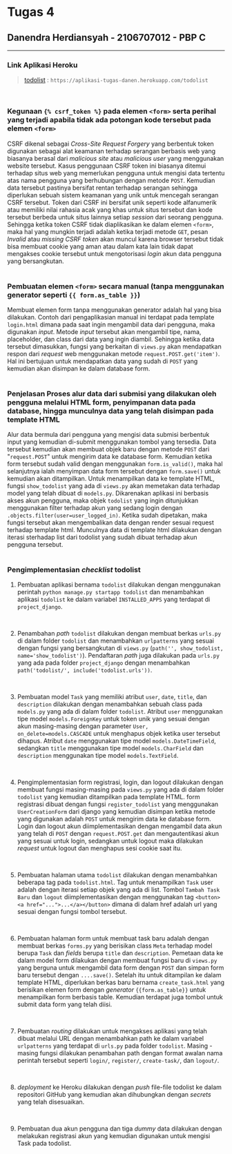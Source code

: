 # Tugas 4
## Danendra Herdiansyah - 2106707012 - PBP C
<hr>

### Link Aplikasi Heroku
> [todolist](https://aplikasi-tugas-danen.herokuapp.com/todolist) : `https://aplikasi-tugas-danen.herokuapp.com/todolist`
<br>


### Kegunaan `{% csrf_token %}` pada elemen `<form>` serta perihal yang terjadi apabila tidak ada potongan kode tersebut pada elemen `<form>`
CSRF dikenal sebagai _Cross-Site Request Forgery_ yang berbentuk token digunakan sebagai alat keamanan terhadap serangan berbasis web yang biasanya berasal dari _malicious site_ atau _malicious user_ yang menggunakan website tersebut. Kasus penggunaan CSRF token ini biasanya ditemui terhadap situs web yang memerlukan pengguna untuk mengisi data tertentu atas nama pengguna yang berhubungan dengan metode `POST`. Kemudian data tersebut pastinya bersifat rentan terhadap serangan sehingga diperlukan sebuah sistem keamanan yang unik untuk mencegah serangan CSRF tersebut. Token dari CSRF ini bersifat unik seperti kode alfanumerik atau memiliki nilai rahasia acak yang khas untuk situs tersebut dan kode tersebut berbeda untuk situs lainnya setiap _session_ dari seorang pengguna. Sehingga ketika token CSRF tidak diaplikasikan ke dalam elemen `<form>`, maka hal yang mungkin terjadi adalah ketika terjadi metode `GET`, pesan _Invalid_ atau _missing CSRF token_ akan muncul karena browser tersebut tidak bisa membuat cookie yang aman atau dalam kata lain tidak dapat mengakses cookie tersebut untuk mengotorisasi _login_ akun data pengguna yang bersangkutan. 
<br>
<br>

### Pembuatan elemen `<form>` secara manual (tanpa menggunakan generator seperti `{{ form.as_table }}`) 
Membuat elemen form tanpa menggunakan generator adalah hal yang bisa dilakukan. Contoh dari pengaplikasian manual ini terdapat pada template `login.html` dimana pada saat ingin mengambil data dari pengguna, maka digunakan _input_. Metode _input_ tersebut akan mengambil tipe, nama, placeholder, dan class dari data yang ingin diambil. Sehingga ketika data tersebut dimasukkan, fungsi yang berkaitan di `views.py` akan mendapatkan respon dari _request_ web menggunakan metode `request.POST.get('item')`. Hal ini bertujuan untuk mendapatkan data yang sudah di `POST` yang kemudian akan disimpan ke dalam database form.
<br>
<br>

### Penjelasan Proses alur data dari submisi yang dilakukan oleh pengguna melalui HTML form, penyimpanan data pada database, hingga munculnya data yang telah disimpan pada template HTML
Alur data bermula dari pengguna yang mengisi data submisi berbentuk input yang kemudian di-submit menggunakan tombol yang tersedia. Data tersebut kemudian akan membuat objek baru dengan metode `POST` dari "`request.POST`" untuk mengirim data ke database form. Kemudian ketika form tersebut sudah valid dengan menggunakan `form.is_valid()`, maka hal selanjutnya ialah menyimpan data form tersebut dengan `form.save()` untuk kemudian akan ditampilkan. Untuk menampilkan data ke template HTML, fungsi `show_todolist` yang ada di `views.py` akan memetakan data terhadap model yang telah dibuat di `models.py`. Dikarenakan aplikasi ini berbasis akses akun pengguna, maka objek `todolist` yang ingin ditunjukkan menggunakan filter terhadap akun yang sedang login dengan `.objects.filter(user=user_logged_in)`. Ketika sudah dipetakan, maka fungsi tersebut akan mengembalikan data dengan render sesuai request terhadap template html. Munculnya data di template html dilakukan dengan iterasi sterhadap list dari todolist yang sudah dibuat terhadap akun pengguna tersebut.
<br>
<br>

### Pengimplementasian _checklist_ todolist
1. Pembuatan aplikasi bernama `todolist` dilakukan dengan menggunakan perintah `python manage.py startapp todolist` dan menambahkan aplikasi `todolist` ke dalam variabel `INSTALLED_APPS` yang terdapat di `project_django`.
<br>

2. Penambahan _path_ `todolist` dilakukan dengan membuat berkas `urls.py` di dalam folder `todolist` dan menambahkan `urlpatterns` yang sesuai dengan fungsi yang bersangkutan di `views.py` (`path('', show_todolist, name='show_todolist')`). Pendaftaran _path_ juga dilakukan pada `urls.py` yang ada pada folder `project_django` dengan menambahkan `path('todolist/', include('todolist.urls'))`.
<br>

3. Pembuatan model `Task` yang memiliki atribut `user`, `date`, `title`, dan `description` dilakukan dengan menambahkan sebuah class pada `models.py` yang ada di dalam folder `todolist`. Atribut `user` menggunakan tipe model `models.ForeignKey` untuk token unik yang sesuai dengan akun masing-masing dengan parameter `User, on_delete=models.CASCADE` untuk menghapus objek ketika user tersebut dihapus. Atribut `date` menggunakan tipe model `models.DateTimeField`, sedangkan `title` menggunakan tipe model `models.CharField` dan `description` menggunakan tipe model `models.TextField`.
<br>

4. Pengimplementasian form registrasi, login, dan logout dilakukan dengan membuat fungsi masing-masing pada `views.py` yang ada di dalam folder `todolist` yang kemudian ditampilkan pada template HTML. form registrasi dibuat dengan fungsi `register_todolist` yang menggunakan `UserCreationForm` dari django yang kemudian disimpan ketika metode yang digunakan adalah `POST` untuk mengirim data ke database form. Login dan logout akun diimplementasikan dengan mengambil data akun yang telah di `POST` dengan `request.POST.get` dan mengautentikasi akun yang sesuai untuk login, sedangkan untuk logout maka dilakukan _request_ untuk logout dan menghapus sesi cookie saat itu.
<br>

5. Pembuatan halaman utama `todolist` dilakukan dengan menambahkan beberapa tag pada `todolist.html`. Tag untuk menampilkan `Task` user adalah dengan iterasi setiap objek yang ada di list. Tombol `Tambah Task Baru` dan `logout` diimplementasikan dengan menggunakan tag `<button><a href="...">...</a></button>` dimana di dalam href adalah url yang sesuai dengan fungsi tombol tersebut.
<br>

6. Pembuatan halaman form untuk membuat task baru adalah dengan membuat berkas `forms.py` yang berisikan class `Meta` terhadap model berupa `Task` dan _fields_ berupa `title` dan `description`. Pemetaan data ke dalam model form dilakukan dengan membuat fungsi baru di `views.py` yang berguna untuk mengambil data form dengan `POST` dan simpan form baru tersebut dengan `....save()`. Setelah itu untuk ditampilan ke dalam template HTML, diperlukan berkas baru bernama `create_task.html` yang berisikan elemen form dengan _generator_ `{{form.as_table}}` untuk menampilkan form berbasis table. Kemudian terdapat juga tombol untuk submit data form yang telah diisi.
<br>

7. Pembuatan _routing_ dilakukan untuk mengakses aplikasi yang telah dibuat melalui URL dengan menambahkan path ke dalam variabel `urlpatterns` yang terdapat di `urls.py` pada folder `todolist`. Masing - masing fungsi dilakukan penambahan path dengan format awalan nama perintah tersebut seperti `login/`, `register/`, `create-task/`, dan `logout/`.
<br>

8. _deployment_ ke Heroku dilakukan dengan _push_ file-file todolist ke dalam repositori GitHub yang kemudian akan dihubungkan dengan _secrets_ yang telah disesuaikan.
<br>

9. Pembuatan dua akun pengguna dan tiga _dummy_ data dilakukan dengan melakukan registrasi akun yang kemudian digunakan untuk mengisi Task pada todolist.